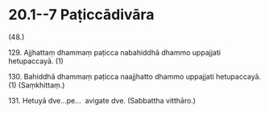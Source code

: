 

# 20.1--7 Paṭiccādivāra



(48.)

129\. Ajjhattaṃ dhammaṃ paṭicca nabahiddhā dhammo uppajjati hetupaccayā. (1)

130\. Bahiddhā dhammaṃ paṭicca naajjhatto dhammo uppajjati hetupaccayā. (1) (Saṃkhittaṃ.)

131\. Hetuyā dve…pe…  avigate dve. (Sabbattha vitthāro.)



